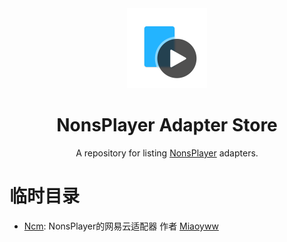 <div align="center">
<img src="NonsPlayer-Icon.png" alt="图标" Height="128" Width="128">

<h1 align="center">NonsPlayer Adapter Store</h1>

<p align="center"> 
  A repository for listing <a href="https://github.com/Miaoyww/NonsPlayer">NonsPlayer</a> adapters.
</p>
</div>

# 临时目录

- [Ncm](https://github.com/Miaoyww/NonsAdapter-Ncmp): NonsPlayer的网易云适配器 作者 [Miaoyww](https://github.com/Miaoyww)